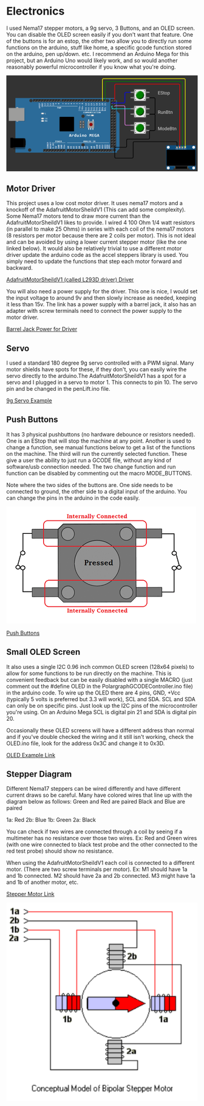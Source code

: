 # Electronics
I used Nema17 stepper motors, a 9g servo, 3 Buttons, and an OLED screen. You can disable the OLED screen easily if you don't want that feature. One of the buttons is for an estop, the other two allow you to directly run some functions on the arduino, stuff like home, a specific gcode function stored on the arduino, pen up/down. etc. I recommend an Arduino Mega for this project, but an Arduino Uno would likely work, and so would another reasonably powerful microcontroller if you know what you're doing.

![OLED_Buttons](OLED_Buttons.png)

## Motor Driver
This project uses a low cost motor driver. It uses nema17 motors and a knockoff of the AdafruitMotorSheildV1 (This can add some complexity). Some Nema17 motors tend to draw more current than the AdafruitMotorSheildV1 likes to provide. I wired 4 100 Ohm 1/4 watt resistors (in parallel to make 25 Ohms) in series with each coil of the nema17 motors (8 resistors per motor because there are 2 coils per motor). This is not ideal and can be avoided by using a lower current stepper motor (like the one linked below). It would also be relatively trivial to use a different motor driver update the arduino code as the accel steppers library is used. You simply need to update the functions that step each motor forward and backward.


[AdafruitMotorSheildV1 (called L293D driver) Driver](https://www.amazon.com/DiGiYes-Stepper-Expansion-Duemilanove-Raspberry/dp/B0BSN8FTH2/ref=sr_1_5?crid=37LG9X0GMNWRB&dib=eyJ2IjoiMSJ9.BbV2I91uP8kNiCR8qUUErpnvcY-mjm7UkP8vHHKBgf0AY0Wqim-9Oh49ey3xVt4mYjzSqQRVuxhrdfL062B78REtpE71hNN2zyUMHg942bJA85hdzDtcs15yJyVROMMxjp6lhZCDGhVby2WTP8p-cHxSsMI882VxKjau46uo1Hdy5SQX6T6mPxGqR7B1lDjglWVpIptfrl_S5UnTjJPrzOceMmSthWWLIDC_VjVf9Sg.mOxDNIRq-GfsAgHpZl8AQh9XOk_cvvbfX0yITdnKFps&dib_tag=se&keywords=adafruit+motorshield+v1&qid=1750509228&sprefix=adafruit+motor+shield+v1%2Caps%2C115&sr=8-5)


You will also need a power supply for the driver. This one is nice, I would set the input voltage to around 9v and then slowly increase as needed, keeping it less than 15v. The link has a power supply with a barrel jack, it also has an adapter with screw terminals need to connect the power supply to the motor driver.


[Barrel Jack Power for Driver](https://www.amazon.com/Adjustable-Universal-Switching-Minidodoca-Electronics/dp/B0C5QG946M/ref=sr_1_7?sr=8-7&th=1)


## Servo
I used a standard 180 degree 9g servo controlled with a PWM signal. Many motor shields have spots for these, if they don't, you can easily wire the servo directly to the arduino.The AdafruitMotorSheildV1 has a spot for a servo and I plugged in a servo to motor 1. This connects to pin 10. The servo pin and be changed in the penLift.ino file.


[9g Servo Example](https://www.amazon.com/10Pcs-Servos-Helicopter-Airplane-Controls/dp/B07MLR1498/ref=sr_1_3_sspa?crid=31QJ0GLC8TVW4&dib=eyJ2IjoiMSJ9.c3kL7Mek5QkgzM_eJhqvJdx-kWzSfWnOb3n9LuZv9z8_91MWPQ3lt2b5rPZxpxc-4d4S32NnBROa6eFHrz72s0QN6QOhR9ArJ9_msYR0kWXuP933Hi1peWBnBNdvg8JRHcnRJ5vtrAgyHv-MKeZUdxIiuZazKG5x5xNFozYKQPKO5yXrOr2fH0MRS6yxQaFoBpA76ZfPah24fFWPXAEuJPe4pHQC3QyIX-XiXkxmMwlus6_IXUdNHEJGeD66cTl-6t0Wd_fdaJUC6uEOYaD43DkAs2chwLgGHoaiO4OaNSA.IJ5wnKRpjPYPLDdNT_aJriEQHpbSjnLFOpNlelawHws&dib_tag=se&keywords=9g%2Bservo&qid=1750509383&sprefix=9g%2Bservo%2Caps%2C124&sr=8-3-spons&sp_csd=d2lkZ2V0TmFtZT1zcF9hdGY&th=1)


## Push Buttons
It has 3 physical pushbuttons (no hardware debounce or resistors needed). One is an EStop that will stop the machine at any point. Another is used to change a function, see manual functions below to get a list of the functions on the machine. The third will run the currently selected function. These give a user the ability to just run a GCODE file, without any kind of software/usb connection needed. The two change function and run function can be disabled by commenting out the macro MODE_BUTTONS.

Note where the two sides of the buttons are. One side needs to be connected to ground, the other side to a digital input of the arduino. You can change the pins in the arduino in the code easily.


![Push Button Pinout](Push-button-Pinout.gif)


[Push Buttons](https://www.amazon.com/Gikfun-12x12x7-3-Tactile-Momentary-Arduino/dp/B01E38OS7K/ref=sr_1_5?crid=ROJIDUQNVB4R&dib=eyJ2IjoiMSJ9.OxX5zPjhX7ayPiyTV7oEOJ4fvym7au5K0DmLxoGEW1uk0sUmpTNckMExpnUsT950mOmg7mLLXZwHjXfU4VzPWbs2u9EoPs6q9egbW3BKeG84v6Pm3yuPsra17U6JmVzpyWhGZRraV4Qd2OQCbUKNlYmvxMZzTNR-J4jkEQMPkDhKLKJW4XjJyNwsiBrRvomfVz1o175FzedGT9nJPwHX8VXJENSVk4ViU4TssuPRVFU.x8UZg68K6edWSkS0vzvPls9SvmcWCtZIERaH0PD2imM&dib_tag=se&keywords=Push+Buttons&qid=1750509434&sprefix=push+buttons%2Caps%2C133&sr=8-5)


## Small OLED Screen
It also uses a single I2C 0.96 inch common OLED screen (128x64 pixels) to allow for some functions to be run directly on the machine. This is convenient feedback but can be easily disabled with a single MACRO (just comment out the #define OLED in the PolargraphGCODEController.ino file) in the arduino code. To wire up the OLED there are 4 pins, GND, +Vcc (typically 5 volts is preferred but 3.3 will work), SCL and SDA. SCL and SDA can only be on specific pins. Just look up the I2C pins of the microcontroller you're using. On an Arduino Mega SCL is digital pin 21 and SDA is digital pin 20.


Occasionally these OLED screens will have a different address than normal and if you've double checked the wiring and it still isn't working, check the OLED.ino file, look for the address 0x3C and change it to 0x3D.


[OLED Example Link](https://www.amazon.com/Hosyond-Display-Self-Luminous-Compatible-Raspberry/dp/B0BFD4X6YV/ref=sr_1_1?crid=10VTQZ4T1NDHH&dib=eyJ2IjoiMSJ9.CTaHo5AehlQA9qd6RFc-eu71gxCGjI3QsO05rN0arDZ9O4JU8TQqCNR68NvXXDzWwazQQ3eYNtYignli0arhWlW1vOzfcTR_DBUGTKlPNGgMtL26-_2kAaNTs6hP9vNk6dHhc_yfphyhvomljfga4qTM1DsIK-CuRM1qm0SgvatrS9SVztz-KjhDGOWXKbcpZ_l5l6fn-tgLAg2UII8BzO0z9T_Zd8sl-zlR-34N1zU.CuIjbNWG79Pq4nYCIW9nrGPg5QtM7s66oEbDA2sU8aQ&dib_tag=se&keywords=oled&qid=1750510398&sprefix=oled%2Caps%2C139&sr=8-1&th=1)


## Stepper Diagram
Different Nema17 steppers can be wired differently and have different current draws so be careful. Many have colored wires that line up with the diagram below as follows:
Green and Red are paired
Black and Blue are paired


1a: Red
2b: Blue
1b: Green
2a: Black


You can check if two wires are connected through a coil by seeing if a multimeter has no resistance over those two wires. Ex: Red and Green wires (with one wire connected to black test probe and the other connected to the red test probe) should show no resistance.


When using the AdafruitMotorSheildV1 each coil is connected to a different motor. (There are two screw terminals per motor). Ex: M1 should have 1a and 1b connected. M2 should have 2a and 2b connected. M3 might have 1a and 1b of another motor, etc.


[Stepper Motor Link](https://www.amazon.com/BESJMYT-Stepper-0-80inch-Engraving-1-66x1-66x0-81inch/dp/B0D22GZFPC/ref=sr_1_1_sspa?crid=1TBPT441WRSK4&dib=eyJ2IjoiMSJ9.Qa3CQUjLdgK6uEHpJhtsnJiWMqA2lMAgrKIK_BIqEz_3hVqSclmnOdSJrw0yrWOHyIdkYGomxOXDp2-_YLIPPB0VF4kUWo6CjXK6qLLkC3rkiNRZBVfISOsDRmI8h2hsQ9yElLAoMDbEXGBZOZxEwruonczY_2hwgbd9WCI1y9jiHlUBY5FnrYthOgIK2gCIM_L-_lV23ZEenuB7RsRh93J28PTRYL9hLrGEbItv9BQ.2sAkPIgQMHGGxnfLBNvxiSwZSjje9zlLDy-TM_q0fow&dib_tag=se&keywords=Nema17%2Bmotor&qid=1750510456&sprefix=nema17%2Bmotor%2Caps%2C120&sr=8-1-spons&sp_csd=d2lkZ2V0TmFtZT1zcF9hdGY&th=1)


![Nema17 Bipolar Stepper Diagram](Nema17BipolarDiagram.png)
